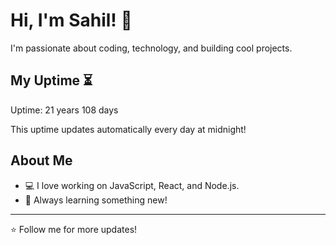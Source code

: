 # Hi, I'm Sahil! 👋

I'm passionate about coding, technology, and building cool projects.

## My Uptime ⏳
Uptime: 21 years 108 days

This uptime updates automatically every day at midnight!

## About Me
- 💻 I love working on JavaScript, React, and Node.js.
- 🎯 Always learning something new!

---

⭐️ Follow me for more updates!
